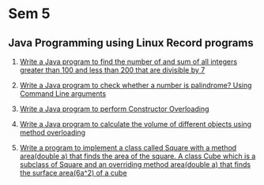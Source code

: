 # Sem 5

## Java Programming using Linux Record programs

1. [Write a Java program to find the number of and sum of all integers greater than 100 and less than 200 that are divisible by 7](./java/SumDivisibleBy7.java)

2. [Write a Java program to check whether a number is palindrome? Using Command Line arguments](./java/PalindromeCheck.java)

3. [Write a Java program to perform Constructor Overloading](./java/ConstructorOverloading.java)

4. [Write a Java program to calculate the volume of different objects using method overloading](./java/MethodOverloading.java)

5. [Write a program to implement a class called Square with a method area(double a) that finds the area of the square. A class Cube which is a subclass of Square and an overriding method area(double a) that finds the surface area(6a^2) of a cube](./java/AreaCalculator.java)